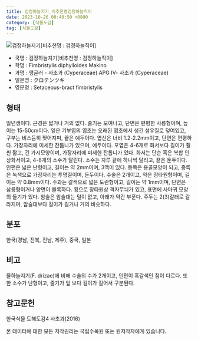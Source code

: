 ```yaml
---
title: 검정하늘지기_비추천명검정하늘직이
date: 2023-10-26 00:40:50 +0800
category: [식물도감]
tag: [식물도감]
---
```




![검정하늘지기[비추천명 : 검정하늘직이]](/fileUpload/plants/basic/Cyperaceae/Fimbristylis/5369/1_th2.JPG)
- 국명 : 검정하늘지기[비추천명 : 검정하늘직이]
- 학명 : Fimbristylis diphylloides Makino
- 과명 : 앵글러 - 사초과 (Cyperaceae) APG Ⅳ- 사초과 (Cyperaceae)
- 일본명 : クロテンツキ
- 영문명 : Setaceous-bract fimbristylis


## 형태
일년생이다. 근경은 짧거나 거의 없다. 줄기는 모여나고, 단면은 편평한 사릉형이며, 높이는 15-50cm이다. 잎은 기부엽의 엽초는 오래된 엽초에서 생긴 섬유질로 덮여있고, 구부는 비스듬히 찢어지며, 끝은 예두이다. 엽신은 너비 1.2-2.2mm이고, 단면은 편평하다. 가장자리에 미세한 잔톱니가 있으며, 예두이다. 포엽은 4-6개로 화서보다 길이가 훨씬 짧고, 긴 가시모양이며, 가장자리에 미세한 잔톱니가 있다. 화서는 단순 혹은 복합 인상화서이고, 4-8개의 소수가 달린다. 소수는 자루 끝에 하나씩 달리고, 끝은 둔두이다. 인편은 넓은 난형이고, 길이는 약 2mm이며, 3맥이 있다. 등쪽은 용골모양이 되고, 중륵은 녹색으로 가장자리는 투명질이며, 둔두이다. 수술은 2개이고, 약은 장타원형이며, 길이는 약 0.8mm이다. 수과는 갈색으로 넓은 도란형이고, 길이는 약 1mm이며, 단면은 삼릉형이거나 양면이 볼록하다. 횡으로 장타원상 격자무늬가 있고, 표면에 사마귀 모양의 돌기가 있다. 암술은 암술대는 털이 없고, 아래가 약간 부푼다. 주두는 2(3)갈래로 갈라지며, 암술대보다 길이가 길거나 거의 비슷하다.
## 분포
한국(경남, 전북, 전남, 제주), 중국, 일본
## 비고
물하늘지기(F. drizae)에 비해 수술의 수가 2개이고, 인편이 흑갈색인 점이 다르다. 또한 소수가 난형이고, 줄기가 잎 보다 길이가 길어서 구분된다.
## 참고문헌
한국식물 도해도감4 사초과(2016)






본 데이터에 대한 모든 저작권리는 국립수목원 또는 원저작자에게 있습니다.
